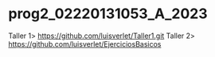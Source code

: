 # prog2_02220131053_A_2023
Taller 1> https://github.com/luisverlet/Taller1.git
Taller 2> https://github.com/luisverlet/EjerciciosBasicos
